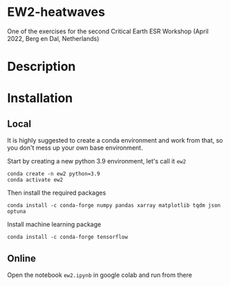# EW2-heatwaves
One of the exercises for the second Critical Earth ESR Workshop (April 2022, Berg en Dal, Netherlands)

# Description

# Installation
## Local
It is highly suggested to create a conda environment and work from that, so you don't mess up your own base environment.

Start by creating a new python 3.9 environment, let's call it `ew2`
```
conda create -n ew2 python=3.9
conda activate ew2
```

Then install the required packages
```
conda install -c conda-forge numpy pandas xarray matplotlib tqdm json optuna
```
Install machine learning package
```
conda install -c conda-forge tensorflow
```


## Online
Open the notebook `ew2.ipynb` in google colab and run from there
